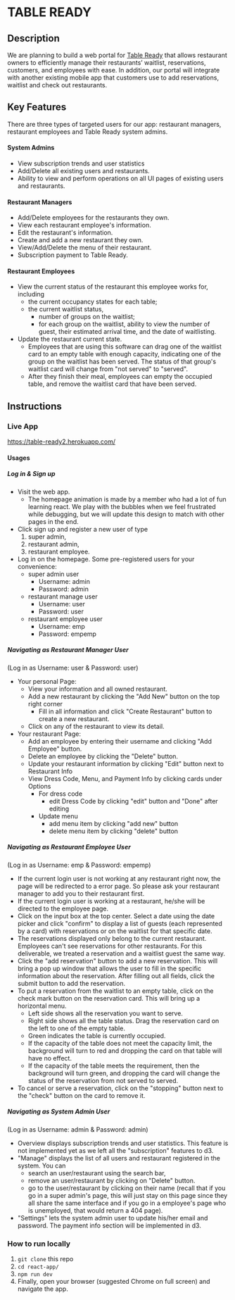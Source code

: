 # TABLE READY

## Description 
We are planning to build a web portal for [Table Ready](http://www.tableready.net) that allows restaurant owners to efficiently manage their restaurants’ waitlist, reservations, customers, and employees with ease. In addition, our portal will integrate with another existing mobile app that customers use to add reservations, waitlist and check out restaurants. 

## Key Features
There are three types of targeted users for our app: restaurant managers, restaurant employees and Table Ready system admins.

#### System Admins
* View subscription trends and user statistics
* Add/Delete all existing users and restaurants. 
* Ability to view and perform operations on all UI pages of existing users and restaurants.

#### Restaurant Managers
* Add/Delete employees for the restaurants they own.
* View each restaurant employee's information.
* Edit the restaurant's information.
* Create and add a new restaurant they own.
* View/Add/Delete the menu of their restaurant.
* Subscription payment to Table Ready.

#### Restaurant Employees
* View the current status of the restaurant this employee works for, including
  * the current occupancy states for each table;
  * the current waitlist status,
    * number of groups on the waitlist;
    * for each group on the waitlist, ability to view the number of guest, their estimated arrival time, and the date of waitlisting. 
* Update the restaurant current state.
	* Employees that are using this software can drag one of the waitlist card to an empty table with enough capacity, indicating one of the group on the waitlist has been served. The status of that group's waitlist card will change from "not served" to "served". 
	* After they finish their meal, employees can empty the occupied table, and remove the waitlist card that have been served. 

## Instructions
 <!-- * Clear instructions for how to use the application from the end-user's perspective -->
 <!-- * How do you access it? Are accounts pre-created or does a user register? Where do you start? etc.  -->
 <!-- * Provide clear steps for using each feature described above -->
### Live App
https://table-ready2.herokuapp.com/

#### Usages
##### Log in & Sign up
- Visit the web app. 
  - The homepage animation is made by a member who had a lot of fun learning react. We play with the bubbles when we feel frustrated while debugging, but we will update this design to match with other pages in the end. 
- Click sign up and register a new user of type 
    1) super admin,
    2) restaurant admin,
    3) restaurant employee.
- Log in on the homepage. Some pre-registered users for your convenience:
    - super admin user 
      - Username: admin
      - Password: admin
    - restaurant manage user
      - Username: user
      - Password: user
    - restaurant employee user
      - Username: emp
      - Password: empemp

##### Navigating as Restaurant Manager User
(Log in as Username: user & Password: user)
- Your personal Page:
  - View your information and all owned restaurant.
  - Add a new restaurant by clicking the "Add New" button on the top right corner
      * Fill in all information and click "Create Restaurant" button to create a new restaurant.
  - Click on any of the restaurant to view its detail.
- Your restaurant Page:
  * Add an employee by entering their username and clicking "Add Employee" button.
  * Delete an employee by clicking the 
  "Delete" button.
  * Update your restaurant information by clicking "Edit" button next to Restaurant Info
  * View Dress Code, Menu, and Payment Info by clicking cards under Options
      - For dress code
          * edit Dress Code by clicking "edit" button and "Done" after editing
      - Update menu
          * add menu item by clicking "add new" button
          * delete menu item by clicking "delete" button

##### Navigating as Restaurant Employee User
(Log in as Username: emp & Password: empemp)
- If the current login user is not working at any restaurant right now, the page will be redirected to a error page. So please ask your restaurant manager to add you to their restaurant first. 
- If the current login user is working at a restaurant, he/she will be directed to the employee page.
- Click on the input box at the top center. Select a date using the date picker and click "confirm" to display a list of guests (each represented by a card) with reservations or on the waitlist for that specific date.
- The reservations displayed only belong to the current restaurant. Employees can't see reservations for other restaurants. For this deliverable, we treated a reservation and a waitlist guest the same way.
- Click the "add reservation" button to add a new reservation. This will bring a pop up window that allows the user to fill in the specific information about the reservation. After filling out all fields, click the submit button to add the reservation.
- To put a reservation from the waitlist to an empty table, click on the check mark button on the reservation card. This will bring up a horizontal menu. 
  - Left side shows all the reservation you want to serve. 
  - Right side shows all the table status. Drag the reservation card on the left to one of the empty table. 
  - Green indicates the table is currently occupied. 
  - If the capacity of the table does not meet the capacity limit, the background will turn to red and dropping the card on that table will have no effect. 
  - If the capacity of the table meets the requirement, then the background will turn green, and dropping the card will change the status of the reservation from not served to served.
- To cancel or serve a reservation, click on the "stopping" button next to the "check" button on the card to remove it.

##### Navigating as System Admin User
(Log in as Username: admin & Password: admin)
- Overview displays subscription trends and user statistics. This feature is not implemented yet as we left all the "subscription" features to d3. 
- "Manage" displays the list of all users and restaurant registered in the system. You can
  - search an user/restaurant using the search bar,
  - remove an user/restaurant by clicking on "Delete" button.
  - go to the user/restaurant by clicking on their name (recall that if you go in a super admin's page, this will just stay on this page since they all share the same interface and if you go in a employee's page who is unemployed, that would return a 404 page).  
- "Settings" lets the system admin user to update his/her email and password. The payment info section will be implemented in d3. 

### How to run locally
1. `git clone` this repo
2. `cd react-app/`
3. `npm run dev`
4. Finally, open your browser (suggested Chrome on full screen) and navigate the app. 

